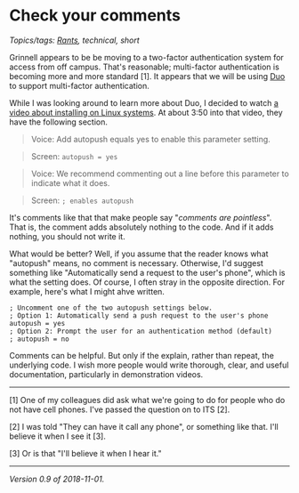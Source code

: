 Check your comments
===================

*Topics/tags: [Rants](index-rants), technical, short*

Grinnell appears to be be moving to a two-factor authentication system
for access from off campus.  That's reasonable; multi-factor authentication
is becoming more and more standard [1].  It appears that we will be using
[Duo](https://duo.com/) to support multi-factor authentication.

While I was looking around to learn more about Duo, I decided to watch
[a video about installing on Linux systems](https://duo.com/docs/duounix).
At about 3:50 into that video, they have the following section.

> Voice: Add autopush equals yes to enable this parameter setting.

> Screen: `autopush = yes`

> Voice: We recommend commenting out a line before this parameter to
indicate what it does.

> Screen: `; enables autopush`

It's comments like that that make people say "_comments are pointless_".
That is, the comment adds absolutely nothing to the code.  And if it
adds nothing, you should not write it.

What would be better?  Well, if you assume that the reader knows what
"autopush" means, no comment is necessary.  Otherwise, I'd suggest
something like "Automatically send a request to the user's phone",
which is what the setting does.  Of course, I often stray in the
opposite direction.  For example, here's what I might ahve written.

    ; Uncomment one of the two autopush settings below.
    ; Option 1: Automatically send a push request to the user's phone
    autopush = yes
    ; Option 2: Prompt the user for an authentication method (default)
    ; autopush = no

Comments can be helpful.  But only if the explain, rather than repeat,
the underlying code.  I wish more people would write thorough, clear,
and useful documentation, particularly in demonstration videos.

---

[1] One of my colleagues did ask what we're going to do for people who
do not have cell phones.  I've passed the question on to ITS [2].

[2] I was told "They can have it call any phone", or something like that.
I'll believe it when I see it [3].

[3] Or is that "I'll believe it when I hear it."

---

*Version 0.9 of 2018-11-01.*
